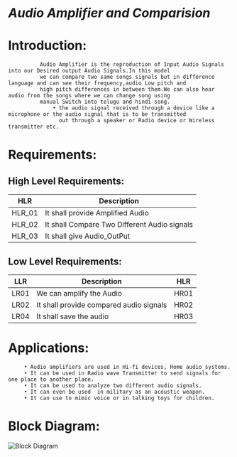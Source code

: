 #  _Audio Amplifier and Comparision_

# Introduction:
              Audio Amplifier is the reproduction of Input Audio Signals into our Desired output Audio Signals.In this model
              we can compare two same songs signals but in difference language and can see their frequency,audio Low pitch and
              high pitch differences in between them.We can also hear audio from the songs where we can change song using 
              manual Switch into telugu and hindi song.
                  • the audio signal received through a device like a microphone or the audio signal that is to be transmitted 
                    out through a speaker or Radio device or Wireless transmitter etc.
              
# Requirements:

## High Level Requirements:

| HLR | Description |
|-----|-------------|
| HLR_01| It shall provide Amplified Audio |
| HLR_02| It shall Compare Two Different Audio signals|
| HLR_03| It shall give Audio_OutPut |

## Low Level Requirements:

| LLR | Description | HLR |
|--|--|--|
| LR01 |We can amplify the Audio  | HR01|
| LR02 |It shall provide compared audio signals  | HR02|
|LR04 | It shall save the audio  | HR03|

# Applications:
         • Audio amplifiers are used in Hi-fi devices, Home audio systems. 
         • It can be used in Radio wave Transmitter to send signals for one place to another place.
         • It can be used to analyze two different audio signals.
         • It can even be used  in military as an acoustic weapon.
         • It can use to mimic voice or in talking toys for children.
         
# Block Diagram:
![Block Diagram](https://user-images.githubusercontent.com/98812442/160230337-31f398b9-8fdb-4f56-bd5d-ea68df0b58d7.png)

         
      
